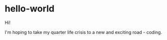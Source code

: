 # hello-world

Hi!

I'm hoping to take my quarter life crisis to a new and exciting road - coding. 
